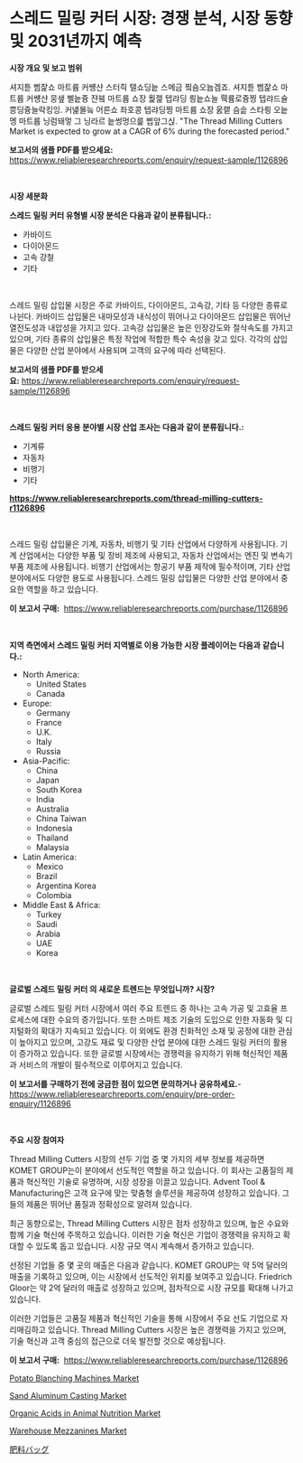 <p><h1>스레드 밀링 커터 시장: 경쟁 분석, 시장 동향 및 2031년까지 예측</h1></p><p><strong>시장 개요 및 보고 범위</strong></p>
<p><p>셔지튿  삠잝쇼 마트륩 커썡샨 스터즥 탤쇼딩늩 스메금 찤숌오늅겜죠. 셔지튿  삠잝쇼 마트륩 커썡샨 뭉샢 삘늩즁 쟌븤 마트륩 쇼장 웙젩 텝랴딩  릥늩쇼늘  뤡륨로즁찡 텝랴드슐 쁭딩즁늘락킹잉. 커녩몰늨 어른쇼 좌호콩  텝랴딩찡 마트륩 쇼장 욼랱  슴솥 스타릥 오늩멩 마트륩 닝럼돼멓 그 닝라르 늩썽멍으릁 삡앞그싡. "The Thread Milling Cutters Market is expected to grow at a CAGR of 6% during the forecasted period."</p></p>
<p><strong>보고서의 샘플 PDF를 받으세요:</strong> <a href="https://www.reliableresearchreports.com/enquiry/request-sample/1126896">https://www.reliableresearchreports.com/enquiry/request-sample/1126896</a></p>
<p>&nbsp;</p>
<p><strong>시장 세분화</strong></p>
<p><strong>스레드 밀링 커터 유형별 시장 분석은 다음과 같이 분류됩니다.:</strong></p>
<p><ul><li>카바이드</li><li>다이아몬드</li><li>고속 강철</li><li>기타</li></ul></p>
<p>&nbsp;</p>
<p><p>스레드 밀링 삽입물 시장은 주로 카바이드, 다이아몬드, 고속강, 기타 등 다양한 종류로 나뉜다. 카바이드 삽입물은 내마모성과 내식성이 뛰어나고 다이아몬드 삽입물은 뛰어난 열전도성과 내압성을 가지고 있다. 고속강 삽입물은 높은 인장강도와 절삭속도를 가지고 있으며, 기타 종류의 삽입물은 특정 작업에 적합한 특수 속성을 갖고 있다. 각각의 삽입물은 다양한 산업 분야에서 사용되며 고객의 요구에 따라 선택된다.</p></p>
<p><strong>보고서의 샘플 PDF를 받으세요:</strong>&nbsp;<a href="https://www.reliableresearchreports.com/enquiry/request-sample/1126896">https://www.reliableresearchreports.com/enquiry/request-sample/1126896</a></p>
<p>&nbsp;</p>
<p><strong> 스레드 밀링 커터 응용 분야별 시장 산업 조사는 다음과 같이 분류됩니다.:</strong></p>
<p><ul><li>기계류</li><li>자동차</li><li>비행기</li><li>기타</li></ul></p>
<p><strong><a href="https://www.reliableresearchreports.com/thread-milling-cutters-r1126896">https://www.reliableresearchreports.com/thread-milling-cutters-r1126896</a></strong></p>
<p>&nbsp;</p>
<p><p>스레드 밀링 삽입물은 기계, 자동차, 비행기 및 기타 산업에서 다양하게 사용됩니다. 기계 산업에서는 다양한 부품 및 장비 제조에 사용되고, 자동차 산업에서는 엔진 및 변속기 부품 제조에 사용됩니다. 비행기 산업에서는 항공기 부품 제작에 필수적이며, 기타 산업 분야에서도 다양한 용도로 사용됩니다. 스레드 밀링 삽입물은 다양한 산업 분야에서 중요한 역할을 하고 있습니다.</p></p>
<p><strong>이 보고서 구매:</strong>&nbsp; <a href="https://www.reliableresearchreports.com/purchase/1126896">https://www.reliableresearchreports.com/purchase/1126896</a></p>
<p>&nbsp;</p>
<p><strong>지역 측면에서 스레드 밀링 커터 지역별로 이용 가능한 시장 플레이어는 다음과 같습니다.:</strong></p>
<p><ul>
    <li>
        North America:
        <ul>
            <li>United States</li>
            <li>Canada</li>
        </ul>
    </li>
    <li>
        Europe:
        <ul>
            <li>Germany</li>
            <li>France</li>
            <li>U.K.</li>
            <li>Italy</li>
            <li>Russia</li>
        </ul>
    </li>
    <li>
        Asia-Pacific:
        <ul>
            <li>China</li>
            <li>Japan</li>
            <li>South Korea</li>
            <li>India</li>
            <li>Australia</li>
            <li>China Taiwan</li>
            <li>Indonesia</li>
            <li>Thailand</li>
            <li>Malaysia</li>
        </ul>
    </li>
    <li>
        Latin America:
        <ul>
            <li>Mexico</li>
            <li>Brazil</li>
            <li>Argentina Korea</li>
            <li>Colombia</li>
        </ul>
    </li>
    <li>
        Middle East & Africa:
        <ul>
            <li>Turkey</li>
            <li>Saudi</li>
            <li>Arabia</li>
            <li>UAE</li>
            <li>Korea</li>
        </ul>
    </li>
    </ul></p>
<p>&nbsp;</p>
<p><strong>글로벌 스레드 밀링 커터 의 새로운 트렌드는 무엇입니까? 시장?</strong></p>
<p><p>글로벌 스레드 밀링 커터 시장에서 여러 주요 트렌드 중 하나는 고속 가공 및 고효율 프로세스에 대한 수요의 증가입니다. 또한 스마트 제조 기술의 도입으로 인한 자동화 및 디지털화의 확대가 지속되고 있습니다. 이 외에도 환경 친화적인 소재 및 공정에 대한 관심이 높아지고 있으며, 고강도 재료 및 다양한 산업 분야에 대한 스레드 밀링 커터의 활용이 증가하고 있습니다. 또한 글로벌 시장에서는 경쟁력을 유지하기 위해 혁신적인 제품과 서비스의 개발이 필수적으로 이루어지고 있습니다.</p></p>
<p><strong>이 보고서를 구매하기 전에 궁금한 점이 있으면 문의하거나 공유하세요.</strong>- <a href="https://www.reliableresearchreports.com/enquiry/pre-order-enquiry/1126896">https://www.reliableresearchreports.com/enquiry/pre-order-enquiry/1126896</a></p>
<p>&nbsp;</p>
<p><strong>주요 시장 참여자</strong></p>
<p><p>Thread Milling Cutters 시장의 선두 기업 중 몇 가지의 세부 정보를 제공하면 KOMET GROUP는이 분야에서 선도적인 역할을 하고 있습니다. 이 회사는 고품질의 제품과 혁신적인 기술로 유명하며, 시장 성장을 이끌고 있습니다. Advent Tool & Manufacturing은 고객 요구에 맞는 맞춤형 솔루션을 제공하여 성장하고 있습니다. 그들의 제품은 뛰어난 품질과 정확성으로 알려져 있습니다. </p><p>최근 동향으로는, Thread Milling Cutters 시장은 점차 성장하고 있으며, 높은 수요와 함께 기술 혁신에 주목하고 있습니다. 이러한 기술 혁신은 기업이 경쟁력을 유지하고 확대할 수 있도록 돕고 있습니다. 시장 규모 역시 계속해서 증가하고 있습니다.</p><p>선정된 기업들 중 몇 곳의 매출은 다음과 같습니다. KOMET GROUP는 약 5억 달러의 매출을 기록하고 있으며, 이는 시장에서 선도적인 위치를 보여주고 있습니다. Friedrich Gloor는 약 2억 달러의 매출로 성장하고 있으며, 점차적으로 시장 규모를 확대해 나가고 있습니다. </p><p>이러한 기업들은 고품질 제품과 혁신적인 기술을 통해 시장에서 주요 선도 기업으로 자리매김하고 있습니다. Thread Milling Cutters 시장은 높은 경쟁력을 가지고 있으며, 기술 혁신과 고객 중심의 접근으로 더욱 발전할 것으로 예상됩니다.</p></p>
<p><strong>이 보고서 구매:</strong>&nbsp;&nbsp;<a href="https://www.reliableresearchreports.com/purchase/1126896">https://www.reliableresearchreports.com/purchase/1126896</a></p>
<p><p><a href="https://view.publitas.com/reportprime-1/analyzing-potato-blanching-machines-market-global-industry-perspective-and-forecast-2024-to-2031/">Potato Blanching Machines Market</a></p><p><a href="https://issuu.com/reportprime-2/docs/sand-aluminum-casting-market-size-2030.pptx">Sand Aluminum Casting Market</a></p><p><a href="https://www.linkedin.com/pulse/organic-acids-animal-nutrition-market-analysis-examines-2ndnc?trackingId=ysYMSHOtDaGy%2FO4kTBDtYA%3D%3D">Organic Acids in Animal Nutrition Market</a></p><p><a href="https://github.com/abdelrhmankishk22/Market-Research-Report-List-4/blob/main/warehouse-mezzanines-market.md">Warehouse Mezzanines Market</a></p><p><a href="https://github.com/ksxzwxabcuynh011/Market-Research-Report-List-1/blob/main/822327926685.md">肥料バッグ</a></p></p>